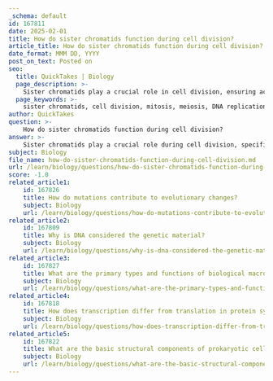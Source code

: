 ```yaml
---
_schema: default
id: 167811
date: 2025-02-01
title: How do sister chromatids function during cell division?
article_title: How do sister chromatids function during cell division?
date_format: MMM DD, YYYY
post_on_text: Posted on
seo:
  title: QuickTakes | Biology
  page_description: >-
    Sister chromatids play a crucial role in cell division, ensuring accurate chromosomal distribution during mitosis and meiosis, thereby maintaining genetic stability and diversity.
  page_keywords: >-
    sister chromatids, cell division, mitosis, meiosis, DNA replication, chromosomes, centromere, prophase, metaphase, anaphase, telophase, genetic stability, haploid cells, cytokinesis, genetic material
author: QuickTakes
question: >-
    How do sister chromatids function during cell division?
answer: >-
    Sister chromatids play a crucial role during cell division, specifically in the processes of mitosis and meiosis. Here’s how they function:\n\n1. **Formation**: Sister chromatids are formed during the S phase of the cell cycle when DNA replication occurs. Each chromosome is duplicated, resulting in two identical copies, which are held together at a region called the centromere.\n\n2. **Mitosis**: \n   - During mitosis, sister chromatids are separated to ensure that each daughter cell receives an identical set of chromosomes. \n   - The process can be broken down into several stages:\n     - **Prophase**: The chromatin condenses into visible chromosomes, and the mitotic spindle begins to form.\n     - **Metaphase**: Sister chromatids align at the metaphase plate.\n     - **Anaphase**: The centromeres split, and the spindle fibers pull the sister chromatids apart toward opposite poles of the cell.\n     - **Telophase**: The chromatids reach the poles, and the nuclear envelope begins to reform around each set of chromosomes, followed by cytokinesis, which divides the cytoplasm, resulting in two identical daughter cells.\n\n3. **Meiosis**: \n   - In meiosis, sister chromatids are also separated, but this occurs in two distinct stages (Meiosis I and Meiosis II).\n   - **Meiosis I**: Homologous chromosomes are separated, and sister chromatids remain together.\n   - **Meiosis II**: This is similar to mitosis, where sister chromatids are separated:\n     - **Prophase II**: The spindle apparatus forms again.\n     - **Metaphase II**: Chromosomes align at the metaphase plate.\n     - **Anaphase II**: Sister chromatids are pulled apart to opposite poles.\n     - **Telophase II**: Four haploid cells are formed, each containing one copy of each chromosome.\n\n4. **Significance**: The separation of sister chromatids is essential for maintaining genetic stability. It ensures that each daughter cell receives an exact copy of the genetic material, which is critical for proper cell function and organismal development.\n\nIn summary, sister chromatids are vital for the accurate distribution of genetic material during cell division, whether in somatic cells through mitosis or in gametes through meiosis. Their proper separation is crucial for genetic stability and diversity.
subject: Biology
file_name: how-do-sister-chromatids-function-during-cell-division.md
url: /learn/biology/questions/how-do-sister-chromatids-function-during-cell-division
score: -1.0
related_article1:
    id: 167826
    title: How do mutations contribute to evolutionary changes?
    subject: Biology
    url: /learn/biology/questions/how-do-mutations-contribute-to-evolutionary-changes
related_article2:
    id: 167809
    title: Why is DNA considered the genetic material?
    subject: Biology
    url: /learn/biology/questions/why-is-dna-considered-the-genetic-material
related_article3:
    id: 167827
    title: What are the primary types and functions of biological macromolecules?
    subject: Biology
    url: /learn/biology/questions/what-are-the-primary-types-and-functions-of-biological-macromolecules
related_article4:
    id: 167818
    title: How does transcription differ from translation in protein synthesis?
    subject: Biology
    url: /learn/biology/questions/how-does-transcription-differ-from-translation-in-protein-synthesis
related_article5:
    id: 167822
    title: What are the basic structural components of prokaryotic cells?
    subject: Biology
    url: /learn/biology/questions/what-are-the-basic-structural-components-of-prokaryotic-cells
---
```


&nbsp;